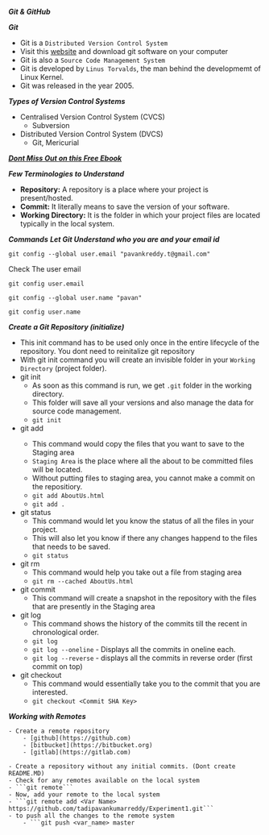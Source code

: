 ***Git &  GitHub***

***Git***
- Git is a ```Distributed Version Control System```
- Visit this [website](https://git-scm.com/) and download git software on your computer
- Git is also a ```Source Code Management System```
- Git is developed by ```Linus Torvalds```, the man behind the developmemt of Linux Kernel.
- Git was released in the year 2005.

***Types of Version Control Systems***

- Centralised Version Control System (CVCS)
    - Subversion
- Distributed Version Control System (DVCS)
    - Git, Mericurial

***[Dont Miss Out on this Free Ebook](https://git-scm.com/book/en/v2)***

***Few Terminologies to Understand***
- **Repository:** A repository is a place where your project is present/hosted.
- **Commit:** It literally means to save the version of your software.
- **Working Directory:** It is the folder in which your project files are located typically in the local system. 

***Commands***
***Let Git Understand who you are and your email id***
```git
git config --global user.email "pavankreddy.t@gmail.com"
```

Check The user email
```git
git config user.email
```
```git
git config --global user.name "pavan"
```
```git
git config user.name
```

***Create a Git Repository (initialize)***
- This init command has to be  used only once in the entire lifecycle of the repository. You dont need to reinitalize git repository
- With git init command you will create an invisible folder in your ```Working Directory``` (project folder).
- git init
    - As soon as this command is run, we get ```.git``` folder in the working directory.
    - This folder will save all your versions and also manage the data for source code management.
    - ```git init```
- git add <fileName>
    - This command would copy the files that you want to save to the Staging area
    - ```Staging Area``` is the place where all the about to be committed files will be located.
    - Without putting files to staging area, you cannot make a commit on the repositiory.
    - ```git add AboutUs.html```
    - ```git add .```
- git status
    - This command would let you know the status of all the files in your project. 
    - This will also let you know if there any changes happend to the files that needs to be saved.
    - ```git status```
- git rm
    - This command would help you take out a file from staging area
    - ```git rm --cached AboutUs.html```
- git commit
    - This command will create a snapshot in the repository with the files that are presently in the Staging area
- git log
    - This command shows the history of the commits till the recent in chronological order.
    - ```git log```
    - ```git log --oneline``` - Displays all the commits in oneline each.
    - ```git log --reverse``` - displays all the commits in reverse order (first commit on top)
- git checkout
    - This command would essentially take you to the commit that you are interested.
    - ```git checkout <Commit SHA Key>```
    
***Working with Remotes***
    
    - Create a remote repository 
        - [github](https://github.com)
        - [bitbucket](https://bitbucket.org)
        - [gitlab](https://gitlab.com)

    - Create a repository without any initial commits. (Dont create README.MD)
    - Check for any remotes available on the local system
    - ```git remote```
    - Now, add your remote to the local system
    - ```git remote add <Var Name> https://github.com/tadipavankumarreddy/Experiment1.git```
    - to push all the changes to the remote system
        - ```git push <var_name> master
    
 










